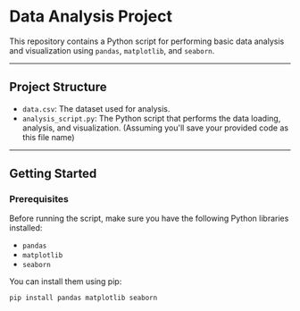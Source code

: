 # Data Analysis Project

This repository contains a Python script for performing basic data analysis and visualization using `pandas`, `matplotlib`, and `seaborn`.

---

## Project Structure

* `data.csv`: The dataset used for analysis.
* `analysis_script.py`: The Python script that performs the data loading, analysis, and visualization. (Assuming you'll save your provided code as this file name)

---

## Getting Started

### Prerequisites

Before running the script, make sure you have the following Python libraries installed:

* `pandas`
* `matplotlib`
* `seaborn`

You can install them using pip:

```bash
pip install pandas matplotlib seaborn
